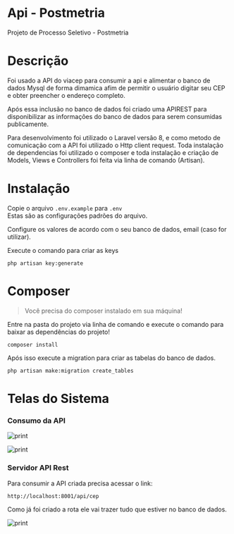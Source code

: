 
# Api - Postmetria
Projeto de Processo Seletivo - Postmetria

# Descrição
Foi usado a API do viacep para consumir a api e alimentar o banco de dados Mysql de forma dimamica afim de permitir o usuário digitar seu CEP e obter preencher o
endereço completo.

Após essa inclusão no banco de dados foi criado uma APIREST para disponibilizar as informações do banco de dados para serem consumidas publicamente.

Para desenvolvimento foi utilizado o Laravel versão 8, e como metodo de comunicação com a API foi utilizado o Http client request.
Toda instalação de dependencias foi utilizado o composer e toda instalação e criação de Models, Views e Controllers foi feita via linha de comando (Artisan).

# Instalação

Copie o arquivo `.env.example` para `.env`\
Estas são as configurações padrões do arquivo.

Configure os valores de acordo com o seu banco de dados, email (caso for utilizar).

Execute o comando para criar as keys

```shell
php artisan key:generate
```

# Composer

>Você precisa do composer instalado em sua máquina!

Entre na pasta do projeto via linha de comando e execute o comando para baixar as dependências do projeto!

```shell
composer install
```

Após isso execute a migration para criar as tabelas do banco de dados.

```shell
php artisan make:migration create_tables 
```

# Telas do Sistema

### Consumo da API

![print](https://ibb.co/PtspQcv)

![print](https://ibb.co/vdCgJXD)

### Servidor API Rest

Para consumir a API criada precisa acessar o link:

```shell
http://localhost:8001/api/cep
```
Como já foi criado a rota ele vai trazer tudo que estiver no banco de dados.

![print](https://ibb.co/pr0sgnq)

